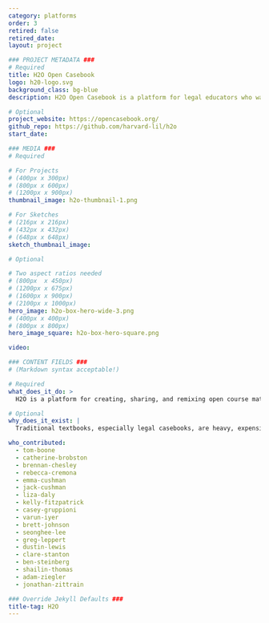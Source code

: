 ```yaml
---
category: platforms
order: 3
retired: false
retired_date:
layout: project

### PROJECT METADATA ###
# Required
title: H2O Open Casebook
logo: h20-logo.svg
background_class: bg-blue
description: H2O Open Casebook is a platform for legal educators who want to find or create open, customizable casebooks for free.

# Optional
project_website: https://opencasebook.org/
github_repo: https://github.com/harvard-lil/h2o
start_date:

### MEDIA ###
# Required

# For Projects
# (400px x 300px)
# (800px x 600px)
# (1200px x 900px)
thumbnail_image: h2o-thumbnail-1.png

# For Sketches
# (216px x 216px)
# (432px x 432px)
# (648px x 648px)
sketch_thumbnail_image:

# Optional

# Two aspect ratios needed
# (800px  x 450px)
# (1200px x 675px)
# (1600px x 900px)
# (2100px x 1000px)
hero_image: h2o-box-hero-wide-3.png
# (400px x 400px)
# (800px x 800px)
hero_image_square: h2o-box-hero-square.png

video:

### CONTENT FIELDS ###
# (Markdown syntax acceptable!)

# Required
what_does_it_do: >
  H2O is a platform for creating, sharing, and remixing open course materials.

# Optional
why_does_it_exist: |
  Traditional textbooks, especially legal casebooks, are heavy, expensive and inflexible. Students will spend several thousand dollars on casebooks by the time they graduate even though the bulk of the content - the cases - are in the public domain and should be freely accessible. Legal education is also changing quickly, and commercial, hardbound casebooks can’t keep up. H2O allows instructors to find open casebooks they can use or adapt, or create their own from scratch.

who_contributed:
  - tom-boone
  - catherine-brobston
  - brennan-chesley
  - rebecca-cremona
  - emma-cushman
  - jack-cushman
  - liza-daly
  - kelly-fitzpatrick
  - casey-gruppioni
  - varun-iyer
  - brett-johnson
  - seonghee-lee
  - greg-leppert
  - dustin-lewis
  - clare-stanton
  - ben-steinberg
  - shailin-thomas
  - adam-ziegler
  - jonathan-zittrain

### Override Jekyll Defaults ###
title-tag: H2O
---
```


